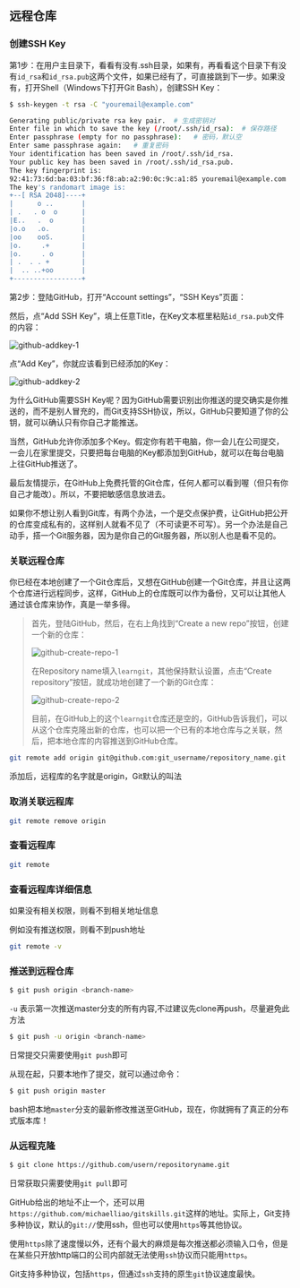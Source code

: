 ## 远程仓库

### 创建SSH Key

第1步：在用户主目录下，看看有没有.ssh目录，如果有，再看看这个目录下有没有`id_rsa`和`id_rsa.pub`这两个文件，如果已经有了，可直接跳到下一步。如果没有，打开Shell（Windows下打开Git Bash），创建SSH Key：

```bash
$ ssh-keygen -t rsa -C "youremail@example.com"

Generating public/private rsa key pair.  # 生成密钥对 
Enter file in which to save the key (/root/.ssh/id_rsa):  # 保存路径
Enter passphrase (empty for no passphrase):   # 密码，默认空
Enter same passphrase again:   # 重复密码
Your identification has been saved in /root/.ssh/id_rsa.
Your public key has been saved in /root/.ssh/id_rsa.pub.
The key fingerprint is:
92:41:73:6d:ba:03:bf:36:f8:ab:a2:90:0c:9c:a1:85 youremail@example.com
The key's randomart image is:
+--[ RSA 2048]----+
|      o ..       |
| .   . o  o      |
|E..   .  o       |
|o.o   .o.        |
|oo    ooS.       |
|o.     .+        |
|o.     . o       |
| .  . . +        |
|  .. ..+oo       |
+-----------------+

```

第2步：登陆GitHub，打开“Account settings”，“SSH Keys”页面：

然后，点“Add SSH Key”，填上任意Title，在Key文本框里粘贴`id_rsa.pub`文件的内容：

![github-addkey-1](https://cdn.liaoxuefeng.com/cdn/files/attachments/001384908342205cc1234dfe1b541ff88b90b44b30360da000/0)

点“Add Key”，你就应该看到已经添加的Key：

![github-addkey-2](https://cdn.liaoxuefeng.com/cdn/files/attachments/0013849083502905a4caa2dc6984acd8e39aa5ae5ad6c83000/0)

为什么GitHub需要SSH Key呢？因为GitHub需要识别出你推送的提交确实是你推送的，而不是别人冒充的，而Git支持SSH协议，所以，GitHub只要知道了你的公钥，就可以确认只有你自己才能推送。

当然，GitHub允许你添加多个Key。假定你有若干电脑，你一会儿在公司提交，一会儿在家里提交，只要把每台电脑的Key都添加到GitHub，就可以在每台电脑上往GitHub推送了。

最后友情提示，在GitHub上免费托管的Git仓库，任何人都可以看到喔（但只有你自己才能改）。所以，不要把敏感信息放进去。

如果你不想让别人看到Git库，有两个办法，一个是交点保护费，让GitHub把公开的仓库变成私有的，这样别人就看不见了（不可读更不可写）。另一个办法是自己动手，搭一个Git服务器，因为是你自己的Git服务器，所以别人也是看不见的。

### 关联远程仓库

你已经在本地创建了一个Git仓库后，又想在GitHub创建一个Git仓库，并且让这两个仓库进行远程同步，这样，GitHub上的仓库既可以作为备份，又可以让其他人通过该仓库来协作，真是一举多得。

> 首先，登陆GitHub，然后，在右上角找到“Create a new repo”按钮，创建一个新的仓库：
>
> ![github-create-repo-1](https://cdn.liaoxuefeng.com/cdn/files/attachments/0013849084639042e9b7d8d927140dba47c13e76fe5f0d6000/0)
>
> 在Repository name填入`learngit`，其他保持默认设置，点击“Create repository”按钮，就成功地创建了一个新的Git仓库：
>
> ![github-create-repo-2](https://cdn.liaoxuefeng.com/cdn/files/attachments/0013849084720379a3eae576b9f417da2add578c8612a2e000/0)
>
> 目前，在GitHub上的这个`learngit`仓库还是空的，GitHub告诉我们，可以从这个仓库克隆出新的仓库，也可以把一个已有的本地仓库与之关联，然后，把本地仓库的内容推送到GitHub仓库。

```bash
git remote add origin git@github.com:git_username/repository_name.git
```

添加后，远程库的名字就是origin，Git默认的叫法

### 取消关联远程库

```bash
git remote remove origin
```

### 查看远程库

```bash
git remote
```

### 查看远程库详细信息

如果没有相关权限，则看不到相关地址信息  

例如没有推送权限，则看不到push地址

```bash
git remote -v
```

### 推送到远程仓库

```bash
$ git push origin <branch-name>
```

`-u` 表示第一次推送master分支的所有内容,不过建议先clone再push，尽量避免此方法

```bash
$ git push -u origin <branch-name>
```

日常提交只需要使用`git push`即可

从现在起，只要本地作了提交，就可以通过命令：

```bash
$ git push origin master
```

bash把本地`master`分支的最新修改推送至GitHub，现在，你就拥有了真正的分布式版本库！

### 从远程克隆

```bash
$ git clone https://github.com/usern/repositoryname.git
```

日常获取只需要使用`git pull`即可

GitHub给出的地址不止一个，还可以用`https://github.com/michaelliao/gitskills.git`这样的地址。实际上，Git支持多种协议，默认的`git://`使用ssh，但也可以使用`https`等其他协议。

使用`https`除了速度慢以外，还有个最大的麻烦是每次推送都必须输入口令，但是在某些只开放http端口的公司内部就无法使用`ssh`协议而只能用`https`。

Git支持多种协议，包括`https`，但通过`ssh`支持的原生`git`协议速度最快。